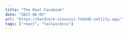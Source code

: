 ```yaml
---
title: "The Real Facebook"
date: "2021-06-05"
url: "https://hardcore-sinoussi-7d4dd6.netlify.app/"
tags: ["react", "tailwindcss"]
---
```

